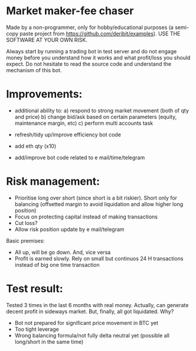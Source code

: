 # Market maker-fee chaser
Made by a non-programmer, only for hobby/educational purposes (a semi-copy paste project from https://github.com/deribit/examples). USE THE SOFTWARE AT YOUR OWN RISK.

Always start by running a trading bot in test server and do not engage money before you understand how it works and what profit/loss you should expect. Do not hesitate to read the source code and understand the mechanism of this bot.

# Improvements:
- additional ability to:
  a) respond to strong market movement (both of qty and price)
  b) change bid/ask based on certain parameters (equity, maintenance margin, etc)
  c) perform multi accounts task

- refresh/tidy up/improve efficiency bot code
- add eth qty (x10)
- add/improve bot code related to e mail/time/telegram


# Risk management:
- Prioritise long over short (since short is a bit riskier). Short only for balancing (offsetted margin to avoid liquidation and allow higher long position)
- Focus on protecting capital instead of making transactions
- Cut loss?
- Allow risk position update by e mail/telegram

Basic premises:
- All up, will be go down. And, vice versa
- Profit is earned slowly. Rely on small but continuos 24 H transactions instead of big one time transaction

# Test result:
Tested 3 times in the last 6 months with real money. Actually, can generate decent profit in sideways market. But, finally, all got liquidated. Why?
- Bot not prepared for significant price movement in BTC yet
- Too tight leverage
- Wrong balancing formula/not fully delta neutral yet (possible all long/short in the same time)

